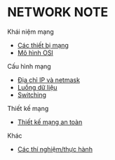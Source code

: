 # NETWORK NOTE

Khái niệm mạng

- [Các thiết bị mạng](../network_engineer_dream/1_network_devices/index.md)
- [Mô hình OSI](../network_engineer_dream/2_OSI_model_and_Protocol/index.md)

Cấu hình mạng

- [Địa chỉ IP và netmask](../network_engineer_dream/4_1_IPaddress_Netmask/index.md)
- [Luồng dữ liệu](../network_engineer_dream/5_DataFlow/index.md)
- [Switching](../network_engineer_dream/4_3_Switching/index.md)

Thiết kế mạng

- [Thiết kế mạng an toàn](../network_engineer_dream/6_secure_nework_design_principle/index.md)

Khác

- [Các thí nghiệm/thực hành](../network_engineer_dream/experiment/index.md)
